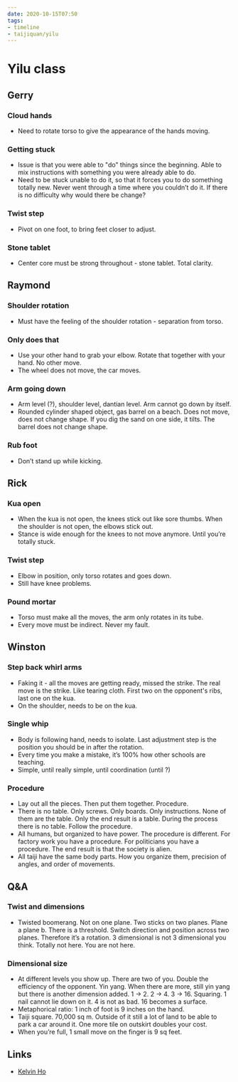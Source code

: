 ```yaml
---
date: 2020-10-15T07:50
tags:
- timeline
- taijiquan/yilu
---
```


# Yilu class

## Gerry
### Cloud hands
* Need to rotate torso to give the appearance of the hands moving.
### Getting stuck
* Issue is that you were able to "do" things since the beginning.  Able to mix instructions with something you were already able to do.
* Need to be stuck unable to do it, so that it forces you to do something totally new.  Never went through a time where you couldn’t do it.  If there is no difficulty why would there be change?
### Twist step
* Pivot on one foot, to bring feet closer to adjust.
### Stone tablet
* Center core must be strong throughout - stone tablet.  Total clarity.

## Raymond
### Shoulder rotation
* Must have the feeling of the shoulder rotation - separation from torso.
### Only does that
* Use your other hand to grab your elbow.  Rotate that together with your hand.  No other move.
* The wheel does not move, the car moves.
### Arm going down
* Arm level (?), shoulder level, dantian level.  Arm cannot go down by itself.
* Rounded cylinder shaped object, gas barrel on a beach.  Does not move, does not change shape.  If you dig the sand on one side, it tilts.  The barrel does not change shape.
### Rub foot
* Don’t stand up while kicking.

## Rick
### Kua open
* When the kua is not open, the knees stick out like sore thumbs.  When the shoulder is not open, the elbows stick out.
* Stance is wide enough for the knees to not move anymore.  Until you’re totally stuck.
### Twist step
* Elbow in position, only torso rotates and goes down.
* Still have knee problems.
### Pound mortar
* Torso must make all the moves, the arm only rotates in its tube.
* Every move must be indirect.  Never my fault.

## Winston
### Step back whirl arms
* Faking it - all the moves are getting ready, missed the strike.  The real move is the strike.  Like tearing cloth.  First two on the opponent's ribs, last one on the kua.
* On the shoulder, needs to be on the kua.
### Single whip
* Body is following hand, needs to isolate.  Last adjustment step is the position you should be in after the rotation.
* Every time you make a mistake, it’s 100% how other schools are teaching.
* Simple, until really simple, until coordination (until ?)
### Procedure
* Lay out all the pieces.  Then put them together.  Procedure.
* There is no table.  Only screws.  Only boards.  Only instructions.  None of them are the table.  Only the end result is a table.  During the process there is no table.  Follow the procedure.
* All humans, but organized to have power.  The procedure is different.  For factory work you have a procedure.  For politicians you have a procedure.  The end result is that the society is alien.
* All taiji have the same body parts.  How you organize them, precision of angles, and order of movements.

## Q&A
### Twist and dimensions
* Twisted boomerang.  Not on one plane.  Two sticks on two planes.  Plane a plane b.  There is a threshold.  Switch direction and position across two planes.  Therefore it’s a rotation.  3 dimensional is not 3 dimensional you think.  Totally not here.  You are not here.
### Dimensional size
* At different levels you show up.  There are two of you.  Double the efficiency of the opponent.  Yin yang.  When there are more, still yin yang but there is another dimension added.  1 -> 2.  2 -> 4.  3 -> 16.  Squaring.  1 nail cannot lie down on it.  4 is not as bad.  16 becomes a surface.
* Metaphorical ratio: 1 inch of foot is 9 inches on the hand.
* Taiji square. 70,000 sq m.  Outside of it still a lot of land to be able to park a car around it.  One more tile on outskirt doubles your cost.
* When you’re full, 1 small move on the finger is 9 sq feet.

## Links
* [Kelvin Ho](http://practicalmethod.com/2020/10/master-chen-zhonghuas-online-lesson-on-oct-15-2020-kelvin-ho/)
